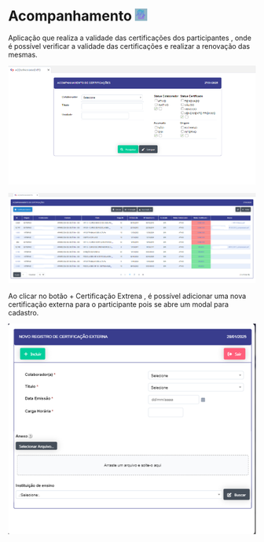 #  Acompanhamento ![image.png](acompanha_icon.png) 

Aplicação que realiza a validade das certificações dos participantes , onde é possível verificar a validade das certificações e realizar a renovação das mesmas.

![image.png](filtro_acompanhamento.png)

![image.png](acompanhamento_certificacao.png)

Ao clicar no botão + Certificação Extrena , é possível adicionar uma nova certificação externa  para o participante pois se abre um modal para cadastro.

![image.png](registro_certificacao.png)
